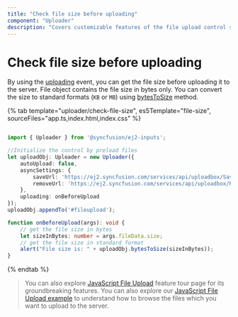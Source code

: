 ```yaml
---
title: "Check file size before uploading"
component: "Uploader"
description: "Covers customizable features of the file upload control such as a preview image, invisible upload, progress bar, sort the file list and more."
---
```


# Check file size before uploading

By using the [uploading](../../api/uploader/#uploading) event, you can get the file size before uploading it to the server.
File object contains the file size in bytes only.
You can convert the size to standard formats (`KB` or `MB`) using [bytesToSize](../../api/uploader/#bytestosize) method.

{% tab template="uploader/check-file-size", es5Template="file-size", sourceFiles="app.ts,index.html,index.css" %}

```typescript

import { Uploader } from '@syncfusion/ej2-inputs';

//Initialize the control by preload files
let uploadObj: Uploader = new Uploader({
    autoUpload: false,
    asyncSettings: {
        saveUrl: 'https://ej2.syncfusion.com/services/api/uploadbox/Save',
        removeUrl: 'https://ej2.syncfusion.com/services/api/uploadbox/Remove'
    },
    uploading: onBeforeUpload
});
uploadObj.appendTo('#fileupload');

function onBeforeUpload(args): void {
    // get the file size in bytes
    let sizeInBytes: number = args.fileData.size;
    // get the file size in standard format
    alert("File size is: " + uploadObj.bytesToSize(sizeInBytes));
}

```

{% endtab %}

> You can also explore [JavaScript File Upload](https://www.syncfusion.com/javascript-ui-controls/js-file-upload) feature tour page for its groundbreaking features. You can also explore our [JavaScript File Upload example](https://ej2.syncfusion.com/demos/#/material/uploader/default.html) to understand how to browse the files which you want to upload to the server.